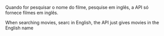 Quando for pesquisar o nome do filme, pesquise em inglês, a API só fornece filmes em inglês.

When searching movies, searc in English, the API just gives movies in the English name